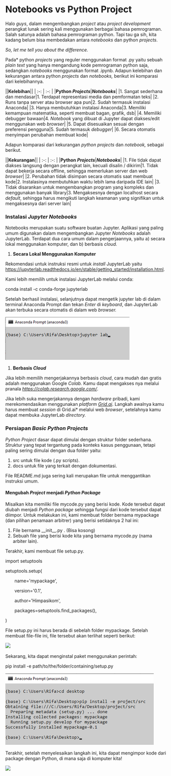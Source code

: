 ﻿# **Notebooks vs Python Project**
Halo *guys*, dalam mengembangkan *project* atau *project development* perangkat lunak sering kali menggunakan berbagai bahasa pemrograman. Salah satunya adalah bahasa pemrograman python. Tapi tau ga sih, kita kadang belum bisa membedakan antara *notebooks* dan python *projects*. 

*So, let me tell you about the difference.*

Pada* python *projects* yang reguler menggunakan format .py yaitu sebuah *plain text* yang hanya mengandung kode pemrograman python saja, sedangkan *notebooks* menggunakan format .ipynb. Adapun kelebihan dan kekurangan antara python *projects* dan *notebooks,* berikut ini komparasi dari kelebihannya.


||**Kelebihan**||
| :-: | :-: |
|**Python *Projects***|***Notebooks***|
|1. Sangat sederhana dan mendasar|1. Terdapat representasi media dan pemformatan teks|
|2. Runs tanpa server atau browser apa pun|2. Sudah termasuk instalasi Anaconda|
|3. Hanya membutuhkan instalasi Anaconda|3. Memiliki kemampuan matematika, seperti  membuat bagan, grafik, dsb|
|4. Memiliki debugger bawaan|4. *Notebook* yang dibuat di Jupyter dapat diakses/edit menggunakan web *browser*|
|5. Dapat disesuaikan sesuai dengan preferensi pengguna|5. Sudah termasuk *debugger*|
|6. Secara otomatis menyimpan perubahan membuat kode|


Adapun komparasi dari kekurangan *python projects* dan *notebook,* sebagai berikut.


||**Kekurangan**||
| :-: | :-: |
|**Python *Projects***|***Notebooks***|
|1. File tidak dapat diakses langsung dengan perangkat lain, kecuali disalin / dikirim|1. Tidak dapat bekerja secara offline, sehingga memerlukan server dan web *browser*|
|2. Perubahan tidak disimpan secara otomatis saat membuat kode|2. Instalasinya membutuhkan waktu lebih lama daripada IDE lain|
|3. Tidak disarankan untuk mengembangkan program yang kompleks dan menggunakan banyak library|3. Mengaksesnya dengan localhost secara *default*, sehingga harus mengikuti langkah keamanan yang signifikan untuk mengaksesnya dari server lain|

### **Instalasi *Jupyter Notebooks***
Notebooks merupakan suatu software buatan Jupyter. Aplikasi yang paling umum digunakan dalam mengembangkan Jupyter *Notebooks* adalah JupyterLab. Terdapat dua cara umum dalam pengerjaannya, yaitu a) secara lokal menggunakan komputer, dan b) berbasis *cloud.*

1) **Secara Lokal Menggunakan Komputer**

Rekomendasi untuk instruksi resmi untuk *install* JupyterLab yaitu <https://jupyterlab.readthedocs.io/en/stable/getting_started/installation.html>.

Kami lebih memilih untuk instalasi JupyterLab melalui conda:

conda install -c conda-forge jupyterlab

Setelah berhasil instalasi, selanjutnya dapat mengetik jupyter lab di dalam terminal Anaconda Prompt dan tekan *Enter* di *keyboard*, dan JupyterLab akan terbuka secara otomatis di dalam web *browser.*

![](1.png)

1) **Berbasis *Cloud***

Jika lebih memilih mengerjakannya berbasis *cloud*, cara mudah dan gratis adalah menggunakan Google *Colab.* Kamu dapat mengakses nya melalui pranala *<https://colab.research.google.com/>*. 

Jika lebih suka mengerjakannya dengan *hardware* pribadi, kami merekomendasikan menggunakan *platform [Grid.ai](https://www.grid.ai/)*. Langkah awalnya kamu harus membuat *session* di Grid.ai*  melalui web *browser*, setelahnya kamu dapat membuka JupyterLab *directory.*

### **Persiapan *Basic Python* *Projects***
*Python Project* dasar dapat dimulai dengan struktur folder sederhana. Struktur yang tepat tergantung pada konteks kasus penggunaan, tetapi paling sering dimulai dengan dua folder yaitu:

1. src untuk file kode (.py scripts).
1. docs  untuk file yang terkait dengan dokumentasi.

File README.md juga sering kali merupakan file untuk menggantikan instruksi umum.
#### **Mengubah *Project* menjadi *Python Package***
Misalkan kita memiliki file mycode.py yang berisi kode. Kode tersebut dapat diubah menjadi *Python package* sehingga fungsi dari kode tersebut dapat diimpor. Untuk melakukan ini, kami membuat folder bernama mypackage (dan pilihan penamaan arbitrer) yang berisi setidaknya 2 hal ini:

1. File bernama  \_\_init\_\_.py . (Bisa kosong)
1. Sebuah file yang berisi kode kita yang bernama  mycode.py (nama arbiter lain).

Terakhir, kami membuat file  setup.py.

import setuptools

setuptools.setup(

`    `name='mypackage',

`    `version='0.1',

`    `author='Himpasikom',

`    `packages=setuptools.find\_packages(),

)

File setup.py ini harus berada di sebelah folder mypackage. Setelah membuat file-file ini, file tersebut akan terlihat seperti berikut:

![](2.png)

Sekarang, kita dapat menginstal paket menggunakan perintah:

pip install -e path/to/the/folder/containing/setup.py

![](3.png)

Terakhir, setelah menyelesaikan langkah ini, kita dapat mengimpor kode dari package dengan Python, di mana saja di komputer kita!

![](4.png)

